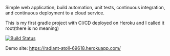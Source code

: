Simple web application, build automation, unit tests, continuous integration, and continuous deployment to a cloud service.

This is my first gradle project with CI/CD deployed on Heroku and I called it root(there is no meaning)

[![Build Status](https://app.travis-ci.com/yigitcevk/root.svg?branch=main)](https://app.travis-ci.com/yigitcevk/root)

Demo site: https://radiant-atoll-69618.herokuapp.com/